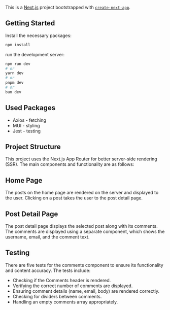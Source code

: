 This is a [Next.js](https://nextjs.org/) project bootstrapped with [`create-next-app`](https://github.com/vercel/next.js/tree/canary/packages/create-next-app).

## Getting Started

Install the necessary packages:
```bash
npm install
```

run the development server:

```bash
npm run dev
# or
yarn dev
# or
pnpm dev
# or
bun dev
```
## Used Packages

- Axios - fetching
- MUI - styling
- Jest - testing

## Project Structure
This project uses the Next.js App Router for better server-side rendering (SSR). The main components and functionality are as follows:

## Home Page
The posts on the home page are rendered on the server and displayed to the user.
Clicking on a post takes the user to the post detail page.

## Post Detail Page
The post detail page displays the selected post along with its comments.
The comments are displayed using a separate component, which shows the username, email, and the comment text.

## Testing
There are five tests for the comments component to ensure its functionality and content accuracy. The tests include:

- Checking if the Comments header is rendered.
- Verifying the correct number of comments are displayed.
- Ensuring comment details (name, email, body) are rendered correctly.
- Checking for dividers between comments.
- Handling an empty comments array appropriately.
  



